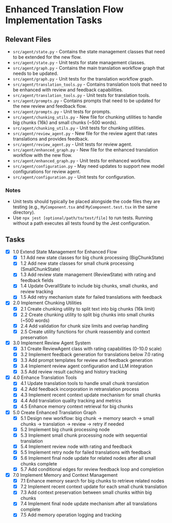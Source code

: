 # Enhanced Translation Flow Implementation Tasks

## Relevant Files

- `src/agent/state.py` - Contains the state management classes that need to be extended for the new flow.
- `src/agent/state.py` - Unit tests for state management classes.
- `src/agent/graph.py` - Contains the main translation workflow graph that needs to be updated.
- `src/agent/graph.py` - Unit tests for the translation workflow graph.
- `src/agent/translation_tools.py` - Contains translation tools that need to be enhanced with review and feedback capabilities.
- `src/agent/translation_tools.py` - Unit tests for translation tools.
- `src/agent/prompts.py` - Contains prompts that need to be updated for the new review and feedback flow.
- `src/agent/prompts.py` - Unit tests for prompts.
- `src/agent/chunking_utils.py` - New file for chunking utilities to handle big chunks (16k) and small chunks (~500 words).
- `src/agent/chunking_utils.py` - Unit tests for chunking utilities.
- `src/agent/review_agent.py` - New file for the review agent that rates translations and provides feedback.
- `src/agent/review_agent.py` - Unit tests for review agent.
- `src/agent/enhanced_graph.py` - New file for the enhanced translation workflow with the new flow.
- `src/agent/enhanced_graph.py` - Unit tests for enhanced workflow.
- `src/agent/configuration.py` - May need updates to support new model configurations for review agent.
- `src/agent/configuration.py` - Unit tests for configuration.

### Notes

- Unit tests should typically be placed alongside the code files they are testing (e.g., `MyComponent.tsx` and `MyComponent.test.tsx` in the same directory).
- Use `npx jest [optional/path/to/test/file]` to run tests. Running without a path executes all tests found by the Jest configuration.

## Tasks

- [x] 1.0 Extend State Management for Enhanced Flow
  - [x] 1.1 Add new state classes for big chunk processing (BigChunkState)
  - [x] 1.2 Add new state classes for small chunk processing (SmallChunkState)
  - [x] 1.3 Add review state management (ReviewState) with rating and feedback fields
  - [x] 1.4 Update OverallState to include big chunks, small chunks, and review tracking
  - [x] 1.5 Add retry mechanism state for failed translations with feedback

- [x] 2.0 Implement Chunking Utilities
  - [x] 2.1 Create chunking utility to split text into big chunks (16k limit)
  - [x] 2.2 Create chunking utility to split big chunks into small chunks (~500 words)
  - [x] 2.4 Add validation for chunk size limits and overlap handling
  - [x] 2.5 Create utility functions for chunk reassembly and context preservation

- [x] 3.0 Implement Review Agent System
  - [x] 3.1 Create ReviewAgent class with rating capabilities (0-10.0 scale)
  - [x] 3.2 Implement feedback generation for translations below 7.0 rating
  - [x] 3.3 Add prompt templates for review and feedback generation
  - [x] 3.4 Implement review agent configuration and LLM integration
  - [x] 3.5 Add review result caching and history tracking

- [x] 4.0 Enhance Translation Tools
  - [x] 4.1 Update translation tools to handle small chunk translation
  - [x] 4.2 Add feedback incorporation in retranslation process
  - [x] 4.3 Implement recent context update mechanism for small chunks
  - [x] 4.4 Add translation quality tracking and metrics
  - [x] 4.5 Enhance memory context retrieval for big chunks

- [x] 5.0 Create Enhanced Translation Graph
  - [x] 5.1 Design new workflow: big chunk → memory search → small chunks → translation → review → retry if needed
  - [x] 5.2 Implement big chunk processing node
  - [x] 5.3 Implement small chunk processing node with sequential translation
  - [x] 5.4 Implement review node with rating and feedback
  - [x] 5.5 Implement retry node for failed translations with feedback
  - [x] 5.6 Implement final node update for related nodes after all small chunks complete
  - [x] 5.7 Add conditional edges for review feedback loop and completion

- [x] 7.0 Implement Memory and Context Management
  - [x] 7.1 Enhance memory search for big chunks to retrieve related nodes
  - [x] 7.2 Implement recent context update for each small chunk translation
  - [x] 7.3 Add context preservation between small chunks within big chunks
  - [x] 7.4 Implement final node update mechanism after all translations complete
  - [x] 7.5 Add memory operation logging and tracking
